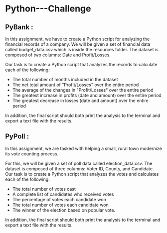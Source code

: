 # Python---Challenge

## PyBank :

In this assignment, we have to create a Python script for analyzing the financial records of a company. We will be given a set of financial data called budget_data.csv which is inside the resources folder. The dataset is composed of two columns: Date and Profit/Losses.

Our task is to create a Python script that analyzes the records to calculate each of the following:

* The total number of months included in the dataset
* The net total amount of "Profit/Losses" over the entire period
* The average of the changes in "Profit/Losses" over the entire period
* The greatest increase in profits (date and amount) over the entire period
* The greatest decrease in losses (date and amount) over the entire period

In addition, the final script should both print the analysis to the terminal and export a text file with the results.



## PyPoll :

In this assignment, we are tasked with helping a small, rural town modernize its vote counting process.

For this, we will be given a set of poll data called election_data.csv. The dataset is composed of three columns: Voter ID, County, and Candidate. Our task is to create a Python script that analyzes the votes and calculates each of the following:

* The total number of votes cast
* A complete list of candidates who received votes
* The percentage of votes each candidate won
* The total number of votes each candidate won
* The winner of the election based on popular vote.

In addition, the final script should both print the analysis to the terminal and export a text file with the results.
